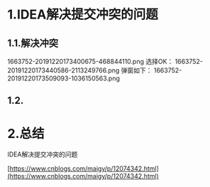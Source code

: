 # 1.IDEA解决提交冲突的问题
## 1.1.解决冲突
1663752-20191220173400675-468844110.png
选择OK：
1663752-20191220173440586-2113249766.png
弹窗如下：
1663752-20191220173509093-1036150563.png
## 1.2.

# 2.总结

IDEA解决提交冲突的问题

[https://www.cnblogs.com/maigy/p/12074342.html](https://www.cnblogs.com/maigy/p/12074342.html)


